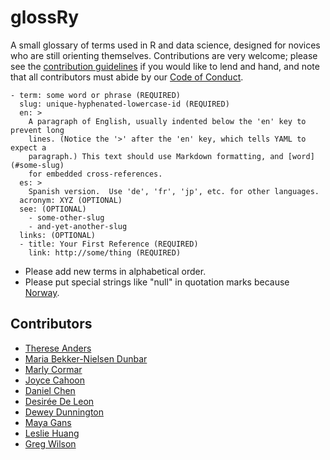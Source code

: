 # glossRy

A small glossary of terms used in R and data science, designed for novices who
are still orienting themselves.  Contributions are very welcome; please see the
[contribution guidelines](CONTRIBUTING.md) if you would like to lend and hand,
and note that all contributors must abide by our [Code of Conduct](CONDUCT.md).

```
- term: some word or phrase (REQUIRED)
  slug: unique-hyphenated-lowercase-id (REQUIRED)
  en: >
    A paragraph of English, usually indented below the 'en' key to prevent long
    lines. (Notice the '>' after the 'en' key, which tells YAML to expect a
    paragraph.) This text should use Markdown formatting, and [word](#some-slug)
    for embedded cross-references.
  es: >
    Spanish version.  Use 'de', 'fr', 'jp', etc. for other languages.
  acronym: XYZ (OPTIONAL)
  see: (OPTIONAL)
    - some-other-slug
    - and-yet-another-slug
  links: (OPTIONAL)
  - title: Your First Reference (REQUIRED)
    link: http://some/thing (REQUIRED)
```

-   Please add new terms in alphabetical order.
-   Please put special strings like "null" in quotation marks
    because [Norway]().

## Contributors

-   [Therese Anders](https://dornsife.usc.edu/anders)
-   [Maria Bekker-Nielsen Dunbar](https://orcid.org/0000-0002-7249-3524)
-   [Marly Cormar](http://www.marlycormar.com/)
-   [Joyce Cahoon](https://jcahoon.netlify.com/)
-   [Daniel Chen](https://chendaniely.github.io)
-   [Desirée De Leon](http://desiree.rbind.io/)
-   [Dewey Dunnington](https://fishandwhistle.net/)
-   [Maya Gans](https://maya.rbind.io/)
-   [Leslie Huang](https://leslie-huang.github.io/)
-   [Greg Wilson](http://third-bit.com)
